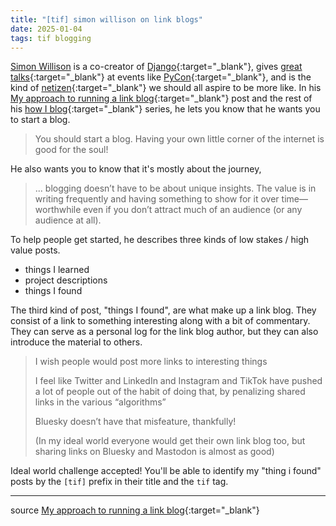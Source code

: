 ```yaml
---
title: "[tif] simon willison on link blogs"
date: 2025-01-04
tags: tif blogging
---
```


[Simon Willison](https://en.wikipedia.org/wiki/Simon_Willison) 
is a co-creator of 
[Django](https://www.djangoproject.com/){:target="_blank"}, gives 
[great talks](https://www.youtube.com/watch?v=P1-KQZZarpc){:target="_blank"}
at events like [PyCon](https://us.pycon.org/2024/about/keynote-speakers/index.html){:target="_blank"}, 
and is the kind of 
[netizen](https://en.wikipedia.org/wiki/Netizen){:target="_blank"}
we should all aspire to be more like.
In his 
[My approach to running a link blog](https://simonwillison.net/2024/Dec/22/link-blog/){:target="_blank"}
post and the rest of his [how I blog](https://simonwillison.net/series/blogging/){:target="_blank"} series,
he lets you know that he wants you to start a blog.

> You should start a blog. Having your own little corner of the internet is good for the soul! 

He also wants you to know that it's mostly about the journey,

> ... blogging doesn’t have to be about unique insights. The value is in writing frequently and having something to show for it over time—worthwhile even if you don’t attract much of an audience (or any audience at all).

To help people get started, he describes three kinds of low stakes / high value posts.

 * things I learned
 * project descriptions
 * things I found

The third kind of post, "things I found", are what make up a link blog. 
They consist of a link to something interesting along with a bit of commentary.
They can serve as a personal log for the link blog author, 
but they can also introduce the material to others.

> I wish people would post more links to interesting things
>
> I feel like Twitter and LinkedIn and Instagram and TikTok have pushed a lot of people out of the habit of doing that, by penalizing shared links in the various “algorithms”
>
> Bluesky doesn’t have that misfeature, thankfully!
>
> (In my ideal world everyone would get their own link blog too, but sharing links on Bluesky and Mastodon is almost as good)

Ideal world challenge accepted! You'll be able to identify my "thing i found" posts by the `[tif]` prefix in their title and the `tif` tag.

---

source [My approach to running a link blog](https://simonwillison.net/2024/Dec/22/link-blog/){:target="_blank"}